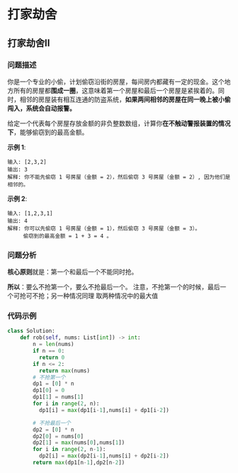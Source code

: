 # 打家劫舍
## 打家劫舍II
### 问题描述
你是一个专业的小偷，计划偷窃沿街的房屋，每间房内都藏有一定的现金。这个地方所有的房屋都**围成一圈**，这意味着第一个房屋和最后一个房屋是紧挨着的。同时，相邻的房屋装有相互连通的防盗系统，**如果两间相邻的房屋在同一晚上被小偷闯入，系统会自动报警。**

给定一个代表每个房屋存放金额的非负整数数组，计算你**在不触动警报装置的情况下**，能够偷窃到的最高金额。

**示例 1**:
```
输入: [2,3,2]
输出: 3
解释: 你不能先偷窃 1 号房屋（金额 = 2），然后偷窃 3 号房屋（金额 = 2）, 因为他们是相邻的。
```
**示例 2**:
```
输入: [1,2,3,1]
输出: 4
解释: 你可以先偷窃 1 号房屋（金额 = 1），然后偷窃 3 号房屋（金额 = 3）。
     偷窃到的最高金额 = 1 + 3 = 4 。
```
### 问题分析
**核心原则**就是：第一个和最后一个不能同时抢。

**所以**：要么不抢第一个，要么不抢最后一个。 注意，不抢第一个的时候，最后一个可抢可不抢；另一种情况同理 取两种情况中的最大值
### 代码示例
```python
class Solution:
    def rob(self, nums: List[int]) -> int:
        n = len(nums)
        if n == 0:
          return 0
        if n <= 2:
          return max(nums)
        # 不抢第一个
        dp1 = [0] * n
        dp1[0] = 0
        dp1[1] = nums[1]
        for i in range(2, n):
          dp1[i] = max(dp1[i-1],nums[i] + dp1[i-2])

        # 不抢最后一个
        dp2 = [0] * n
        dp2[0] = nums[0]
        dp2[1] = max(nums[0],nums[1])
        for i in range(2, n-1):
          dp2[i] = max(dp2[i-1],nums[i] + dp2[i-2])
        return max(dp1[n-1],dp2[n-2])
```
